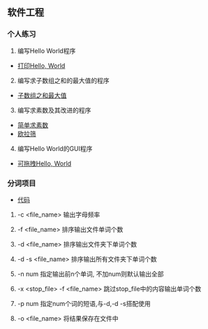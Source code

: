 ## 软件工程 

### 个人练习
1. 编写Hello World程序

+ [打印Hello, World](practice/HelloWorld.java)

2. 编写求子数组之和的最大值的程序

+ [子数组之和最大值](practice/FindMaxInterval.java)

3. 编写求素数及其改进的程序

+ [简单求素数](practice/GetPrime.java)
+ [欧拉筛](practice/GetPrimeImprove.java)

4. 编写Hello World的GUI程序

+ [可拖拽Hello, World](practice/GUIHelloWorld.java)

### 分词项目

+ [代码](selfProject/src/com/ctgu/book)

1. -c <file_name> 输出字母频率

2. -f <file_name> 排序输出文件单词个数

3. -d <file_name> 排序输出文件夹下单词个数

4. -d -s <file_name> 排序输出所有文件夹下单词个数

4. -n num 指定输出前n个单词, 不加num则默认输出全部

5. -x <stop_file> -f <file_name> 跳过stop_file中的内容输出单词个数

6. -p num 指定num个词的短语,与-d,-d -s搭配使用

7. -o <file_name> 将结果保存在文件中

